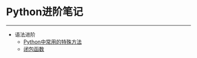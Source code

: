 # Python进阶笔记
****
* 语法进阶
  * [Python中常用的特殊方法](./Src/Python中常用的特殊方法.md)
  * [闭包函数](./Src/Python中的闭包.md)